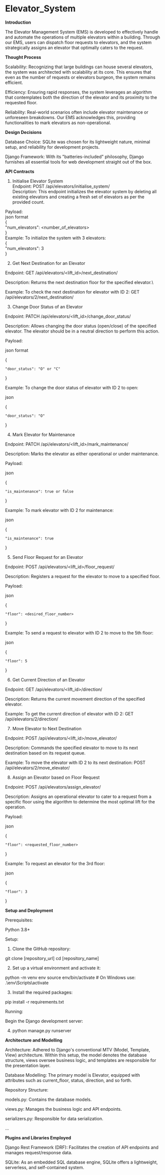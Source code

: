 # Elevator_System

**Introduction**

The Elevator Management System (EMS) is developed to effectively handle and automate the operations of multiple elevators within a building. Through our EMS, users can dispatch floor requests to elevators, and the system strategically assigns an elevator that optimally caters to the request.

**Thought Process**

Scalability: Recognizing that large buildings can house several elevators, the system was architected with scalability at its core. This ensures that even as the number of requests or elevators burgeon, the system remains efficient.

Efficiency: Ensuring rapid responses, the system leverages an algorithm that contemplates both the direction of the elevator and its proximity to the requested floor.

Reliability: Real-world scenarios often include elevator maintenance or unforeseen breakdowns. Our EMS acknowledges this, providing functionalities to mark elevators as non-operational.

**Design Decisions**

Database Choice: SQLite was chosen for its lightweight nature, minimal setup, and reliability for development projects.

Django Framework: With its "batteries-included" philosophy, Django furnishes all essential tools for web development straight out of the box.

**API Contracts**

1. Initialise Elevator System\
Endpoint: POST /api/elevators/initialise_system/\
Description: This endpoint initializes the elevator system by deleting all existing elevators and creating a fresh set of elevators as per the provided count.

Payload:\
json format\
{\
    "num_elevators": <number_of_elevators>\
}\
Example: To initialize the system with 3 elevators:\
{\
    "num_elevators": 3\
}

2. Get Next Destination for an Elevator
   
Endpoint: GET /api/elevators/<lift_id>/next_destination/

Description: Returns the next destination floor for the specified elevator.\

Example: To check the next destination for elevator with ID 2: GET /api/elevators/2/next_destination/

3. Change Door Status of an Elevator
   
Endpoint: PATCH /api/elevators/<lift_id>/change_door_status/

Description: Allows changing the door status (open/close) of the specified elevator. The elevator should be in a neutral direction to perform this action.

Payload:

json format

{

    "door_status": "O" or "C"
    
}

Example: To change the door status of elevator with ID 2 to open:

json

{

    "door_status": "O"
    
}

4. Mark Elevator for Maintenance
   
Endpoint: PATCH /api/elevators/<lift_id>/mark_maintenance/

Description: Marks the elevator as either operational or under maintenance.

Payload:

json

{

    "is_maintenance": true or false
    
}

Example: To mark elevator with ID 2 for maintenance:

json

{

    "is_maintenance": true
    
}

5. Send Floor Request for an Elevator

Endpoint: POST /api/elevators/<lift_id>/floor_request/

Description: Registers a request for the elevator to move to a specified floor.

Payload:

json

{

    "floor": <desired_floor_number>
    
}

Example: To send a request to elevator with ID 2 to move to the 5th floor:

json

{

    "floor": 5
    
}

6. Get Current Direction of an Elevator
   
Endpoint: GET /api/elevators/<lift_id>/direction/

Description: Returns the current movement direction of the specified elevator.

Example: To get the current direction of elevator with ID 2: GET /api/elevators/2/direction/

7. Move Elevator to Next Destination
   
Endpoint: POST /api/elevators/<lift_id>/move_elevator/

Description: Commands the specified elevator to move to its next destination based on its request queue.

Example: To move the elevator with ID 2 to its next destination: POST /api/elevators/2/move_elevator/

8. Assign an Elevator based on Floor Request
   
Endpoint: POST /api/elevators/assign_elevator/

Description: Assigns an operational elevator to cater to a request from a specific floor using the algorithm to determine the most optimal lift for the operation.

Payload:

json

{

    "floor": <requested_floor_number>
    
}

Example: To request an elevator for the 3rd floor:

json

{

    "floor": 3
    
}

**Setup and Deployment**

Prerequisites:

Python 3.8+

Setup:

1. Clone the GitHub repository:

git clone [repository_url]
cd [repository_name]

2. Set up a virtual environment and activate it:

python -m venv env
source env/bin/activate  # On Windows use: .\env\Scripts\activate

3. Install the required packages:

pip install -r requirements.txt

Running:

Begin the Django development server:

4. python manage.py runserver

**Architecture and Modelling**

Architecture: Adhered to Django's conventional MTV (Model, Template, View) architecture. Within this setup, the model denotes the database structure, views oversee business logic, and templates are responsible for the presentation layer.

Database Modelling: The primary model is Elevator, equipped with attributes such as current_floor, status, direction, and so forth.

Repository Structure:

models.py: Contains the database models.

views.py: Manages the business logic and API endpoints.

serializers.py: Responsible for data serialization.

...

**Plugins and Libraries Employed**

Django Rest Framework (DRF): Facilitates the creation of API endpoints and manages request/response data.

SQLite: As an embedded SQL database engine, SQLite offers a lightweight, serverless, and self-contained system.
